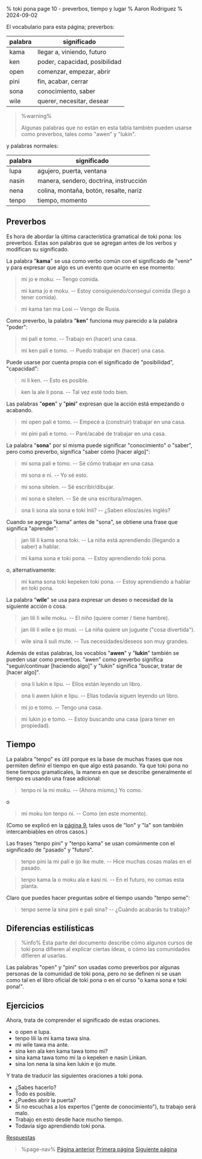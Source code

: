 % toki pona page 10 - preverbos, tiempo y lugar
% Aaron Rodriguez
% 2024-09-02

El vocabulario para esta página; preverbos:

| palabra   | significado                   |
|-----------|-------------------------------|
| kama      | llegar a, viniendo, futuro    |
| ken       | poder, capacidad, posibilidad |
| open      | comenzar, empezar, abrir      |
| pini      | fin, acabar, cerrar           |
| sona      | conocimiento, saber           |
| wile      | querer, necesitar, desear     |

> %warning%
>
> Algunas palabras que no están en esta tabla también pueden usarse como preverbos, tales como "awen" y
> "lukin".
>

y palabras normales:

| palabra   | significado                               |
|-----------|-------------------------------------------|
| lupa      | agujero, puerta, ventana                  |
| nasin     | manera, sendero, doctrina, instrucción    |
| nena      | colina, montaña, botón, resalte, nariz    |
| tenpo     | tiempo, momento                           |

## Preverbos

Es hora de abordar la última característica gramatical de toki pona: los preverbos. Estas son 
palabras que se agregan antes de los verbos y modifican su significado.

La palabra "**kama**" se usa como verbo común con el significado de "venir" y para
expresar que algo es un evento que ocurre en ese momento:

> mi jo e moku. -- Tengo comida.
>
> mi kama jo e moku. -- Estoy consiguiendo/conseguí comida (llego a tener comida).

> mi kama tan ma Losi -- Vengo de Rusia.

Como preverbo, la palabra "**ken**" funciona muy parecido a la palabra "poder":

> mi pali e tomo. -- Trabajo en (hacer) una casa.
>
> mi ken pali e tomo. -- Puedo trabajar en (hacer) una casa.

Puede usarse por cuenta propia con el significado de "posibilidad", "capacidad":

> ni li ken. -- Esto es posible.

> ken la ale li pona. -- Tal vez esté todo bien.

Las palabras "**open**" y "**pini**" expresan que la acción está empezando
o acabando.

> mi open pali e tomo. -- Empecé a (construir) trabajar en una casa.

> mi pini pali e tomo. -- Paré/acabé de trabajar en una casa.

La palabra "**sona**" por sí misma puede significar "conocimiento" o "saber", pero como
preverbo, significa "saber cómo [hacer algo]":

> mi sona pali e tomo. -- Sé cómo trabajar en una casa.

> mi sona e ni. -- Yo sé esto.

> mi sona sitelen. -- Sé escribir/dibujar.

> mi sona e sitelen. -- Sé de una escritura/imagen.

> ona li sona ala sona e toki Inli? -- ¿Saben ellos/as/es inglés?

Cuando se agrega "kama" antes de "sona", se obtiene una frase que significa "aprender":

> jan lili li kama sona toki. -- La niña está aprendiendo (llegando a saber) a hablar.

> mi kama sona e toki pona. -- Estoy aprendiendo toki pona. 

o, alternativamente:

> mi kama sona toki kepeken toki pona. -- Estoy aprendiendo a hablar en toki
> pona.

La palabra "**wile**" se usa para expresar un deseo o necesidad de la siguiente acción o 
cosa.

> jan lili li wile moku. -- El niño (quiere comer / tiene hambre).

> jan lili li wile e ijo musi. -- La niña quiere un juguete ("cosa divertida").

> wile sina li suli mute. -- Tus necesidades/deseos son muy grandes.

Además de estas palabras, los vocablos "**awen**" y "**lukin**" también se pueden
usar como preverbos. "awen" como preverbo significa "seguir/continuar [haciendo
algo]" y "lukin" significa "buscar, tratar de [hacer algo]".

> ona li lukin e lipu. -- Ellos están leyendo un libro.

> ona li awen lukin e lipu. -- Ellas todavía siguen leyendo un libro.

> mi jo e tomo. -- Tengo una casa.

> mi lukin jo e tomo. -- Estoy buscando una casa (para tener en propiedad).

## Tiempo

La palabra "tenpo" es útil porque es la base de muchas frases que nos permiten
definir el tiempo en que algo está pasando. Ya que toki pona no tiene 
tiempos gramaticales, la manera en que se describe generalmente el tiempo es usando una
frase adicional:

> tenpo ni la mi moku. -- (Ahora mismo,) Yo como.

o 

> mi moku lon tenpo ni. -- Como (en este momento).

(Como se explicó en la [página 9](es/9), tales usos de "lon" y "la" son 
también intercambiables en otros casos.)

Las frases "tenpo pini" y "tenpo kama" se usan comúnmente con el significado de "pasado" y
"futuro".

> tenpo pini la mi pali e ijo ike mute. -- Hice muchas cosas malas en el
> pasado.

> tenpo kama la o moku ala e kasi ni. -- En el futuro, no comas esta planta.

Claro que puedes hacer preguntas sobre el tiempo usando "tenpo seme":

> tenpo seme la sina pini e pali sina? -- ¿Cuándo acabarás tu trabajo?

## Diferencias estilísticas

> %info%
> Esta parte del documento describe cómo algunos cursos de toki pona difieren al
> explicar ciertas ideas, o cómo las comunidades difieren al usarlas.

Las palabras "open" y "pini" son usadas como preverbos por algunas personas de la comunidad de
toki pona, pero no se definen ni se usan como tal en el libro oficial
de toki pona o en el curso "o kama sona e toki pona!".

## Ejercicios

Ahora, trata de comprender el significado de estas oraciones.

* o open e lupa. 
* tenpo lili la mi kama tawa sina.
* mi wile tawa ma ante.
* sina ken ala ken kama tawa tomo mi?
* sina kama tawa tomo mi la o kepeken e nasin Linkan.
* sina lon nena la sina ken lukin e ijo mute.

Y trata de traducir las siguientes oraciones a toki pona.

* ¿Sabes hacerlo? 
* Todo es posible. 
* ¿Puedes abrir la puerta?
* Si no escuchas a los expertos ("gente de conocimiento"), tu trabajo será malo.
* Trabajo en esto desde hace mucho tiempo.
* Todavía sigo aprendiendo toki pona.

[Respuestas](es/answers#p10)

> %page-nav%
> [Página anterior](es/9)
> [Primera página](es)
> [Siguiente página](es/11)
